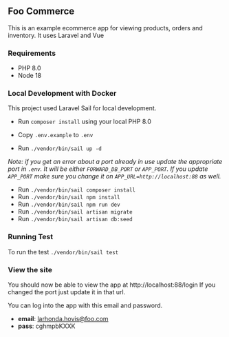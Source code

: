 ## Foo Commerce
This is an example ecommerce app for viewing products, orders and inventory. 
It uses Laravel and Vue

### Requirements
- PHP 8.0
- Node 18

### Local Development with Docker
This project used Laravel Sail for local development.

- Run `composer install` using your local PHP 8.0

- Copy `.env.example` to `.env` 

- Run `./vendor/bin/sail up -d`

_Note: if you get an error about a port already in use update the appropriate port in `.env`. 
It will be either `FORWARD_DB_PORT` or `APP_PORT`. If you update `APP_PORT` make sure you change
it on `APP_URL=http://localhost:88` as well._

- Run `./vendor/bin/sail composer install`
- Run `./vendor/bin/sail npm install`
- Run `./vendor/bin/sail npm run dev`
- Run `./vendor/bin/sail artisan migrate`
- Run `./vendor/bin/sail artisan db:seed`

### Running Test
To run the test `./vendor/bin/sail test`

### View the site
You should now be able to view the app at http://localhost:88/login
If you changed the port just update it in that url.

You can log into the app with this email and password.
- **email**: larhonda.hovis@foo.com
- **pass**: cghmpbKXXK 
